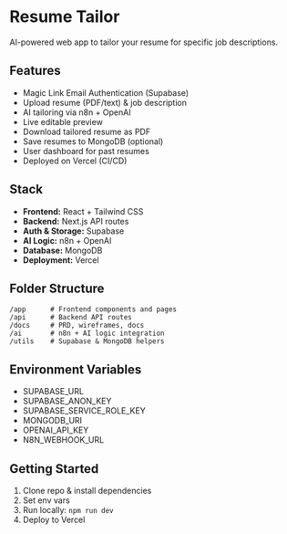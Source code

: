 # Resume Tailor

AI-powered web app to tailor your resume for specific job descriptions.

## Features
- Magic Link Email Authentication (Supabase)
- Upload resume (PDF/text) & job description
- AI tailoring via n8n + OpenAI
- Live editable preview
- Download tailored resume as PDF
- Save resumes to MongoDB (optional)
- User dashboard for past resumes
- Deployed on Vercel (CI/CD)

## Stack
- **Frontend:** React + Tailwind CSS
- **Backend:** Next.js API routes
- **Auth & Storage:** Supabase
- **AI Logic:** n8n + OpenAI
- **Database:** MongoDB
- **Deployment:** Vercel

## Folder Structure
```
/app      # Frontend components and pages
/api      # Backend API routes
/docs     # PRD, wireframes, docs
/ai       # n8n + AI logic integration
/utils    # Supabase & MongoDB helpers
```

## Environment Variables
- SUPABASE_URL
- SUPABASE_ANON_KEY
- SUPABASE_SERVICE_ROLE_KEY
- MONGODB_URI
- OPENAI_API_KEY
- N8N_WEBHOOK_URL

## Getting Started
1. Clone repo & install dependencies
2. Set env vars
3. Run locally: `npm run dev`
4. Deploy to Vercel 